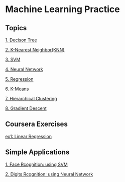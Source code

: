# Machine Learning Practice

## Topics
[1. Decison Tree](https://github.com/LeoZ123/Machine-Learning-Practice/tree/master/Decision_Tree)</br>

[2. K-Nearest Neighbor(KNN)](https://github.com/LeoZ123/Machine-Learning-Practice/tree/master/K_Nearest_Neighbor(KNN))</br>

[3. SVM](https://github.com/LeoZ123/Machine-Learning-Practice/tree/master/Support_Vector_Machine(SVM))</br>

[4. Neural Network](https://github.com/LeoZ123/Machine-Learning-Practice/tree/master/Neural_Network)</br>

[5. Regression](https://github.com/LeoZ123/Machine-Learning-Practice/tree/master/Regression_Problem)</br>

[6. K-Means](https://github.com/LeoZ123/Machine-Learning-Practice/tree/master/K-means)</br>

[7. Hierarchical Clustering](https://github.com/LeoZ123/Machine-Learning-Practice/tree/master/Hierarchical_Clustering)</br>

[8. Gradient Descent](https://github.com/LeoZ123/Machine-Learning-Practice/tree/master/Gradient_Descent)</br>

## Coursera Exercises

[ex1: Linear Regression](https://github.com/LeoZ123/Machine-Learning-Practice/tree/master/Coursera-Exercises/machine-learning-ex1)</br>

## Simple Applications 
[1. Face Rcognition: using SVM](https://github.com/LeoZ123/Machine-Learning-Practice/tree/master/Support_Vector_Machine(SVM))</br>

[2. Digits Rcognition: using Neural Network](https://github.com/LeoZ123/Machine-Learning-Practice/tree/master/Neural_Network)</br>
